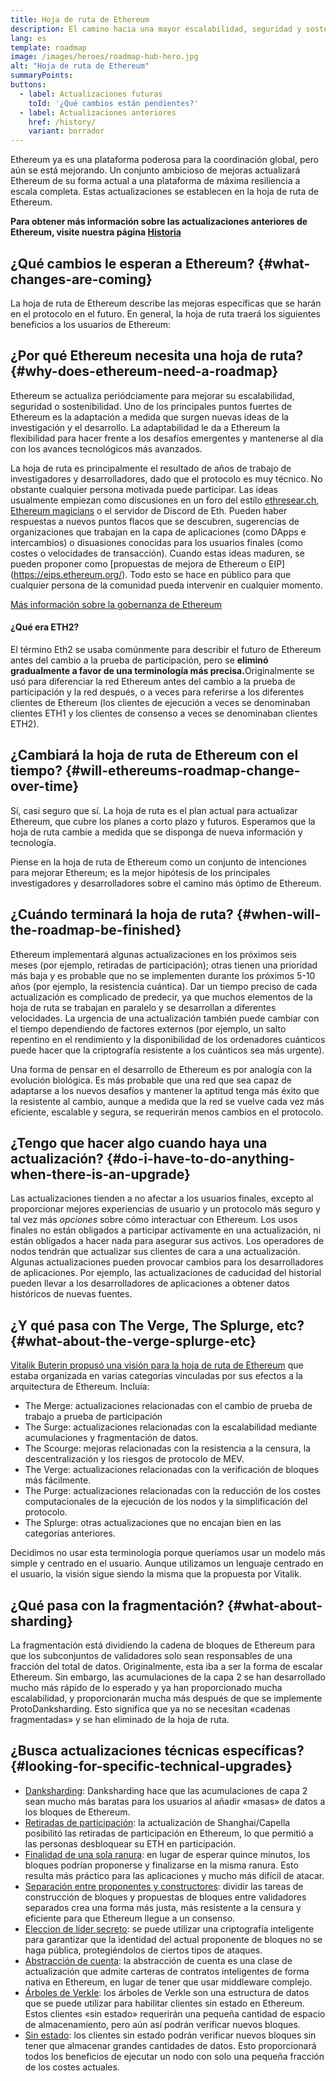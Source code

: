 ```yaml
---
title: Hoja de ruta de Ethereum
description: El camino hacia una mayor escalabilidad, seguridad y sostenibilidad para Ethereum.
lang: es
template: roadmap
image: /images/heroes/roadmap-hub-hero.jpg
alt: "Hoja de ruta de Ethereum"
summaryPoints:
buttons:
  - label: Actualizaciones futuras
    toId: '¿Qué cambios están pendientes?'
  - label: Actualizaciones anteriores
    href: /history/
    variant: borrador
---
```


Ethereum ya es una plataforma poderosa para la coordinación global, pero aún se está mejorando. Un conjunto ambicioso de mejoras actualizará Ethereum de su forma actual a una plataforma de máxima resiliencia a escala completa. Estas actualizaciones se establecen en la hoja de ruta de Ethereum.

**Para obtener más información sobre las actualizaciones anteriores de Ethereum, visite nuestra página [Historia](/history/)**

## ¿Qué cambios le esperan a Ethereum? {#what-changes-are-coming}

La hoja de ruta de Ethereum describe las mejoras específicas que se harán en el protocolo en el futuro. En general, la hoja de ruta traerá los siguientes beneficios a los usuarios de Ethereum:

<CardGrid>
  <RoadmapActionCard
    href="/roadmap/scaling"
    title="Transacciones más baratas"
    image="scaling"
    description="Rollups are too expensive and rely on centralized components, causing users to place too much trust in their operators. The roadmap includes fixes for both of these problems."
    buttonText="More on reducing fees"
  />
  <RoadmapActionCard
    href="/roadmap/security"
    title="Mayor seguridad"
    image="security"
    description="Ethereum is already very secure but it can be made even stronger, ready to withstand all kinds of attack far into the future."
    buttonText="More on security"
  />
  <RoadmapActionCard
    href="/roadmap/user-experience"
    title="Mejor experiencia de usuario"
    image="userExperience"
    description="More support for smart contract wallets and light-weight nodes will make using Ethereum simpler and safer."
    buttonText="More on user experience"
  />
  <RoadmapActionCard
    href="/roadmap/future-proofing"
    title="Futura prevención de errores"
    image="futureProofing"
    description="Ethereum researchers and developers are solving tomorrow's problems today, readying the network for future generations."
    buttonText="More on future proofing"
  />
</CardGrid>

## ¿Por qué Ethereum necesita una hoja de ruta? {#why-does-ethereum-need-a-roadmap}

Ethereum se actualiza periódciamente para mejorar su escalabilidad, seguridad o sostenibilidad. Uno de los principales puntos fuertes de Ethereum es la adaptación a medida que surgen nuevas ideas de la investigación y el desarrollo. La adaptabilidad le da a Ethereum la flexibilidad para hacer frente a los desafíos emergentes y mantenerse al día con los avances tecnológicos más avanzados.

<RoadmapImageContent title="Cómo se define la hoja de ruta">

La hoja de ruta es principalmente el resultado de años de trabajo de investigadores y desarrolladores, dado que el protocolo es muy técnico. No obstante cualquier persona motivada puede participar. Las ideas usualmente empiezan como discusiones en un foro del estilo [ethresear.ch](https://ethresear.ch/), [Ethereum magicians](https://ethereum-magicians.org/) o el servidor de Discord de Eth. Pueden haber respuestas a nuevos puntos flacos que se descubren, sugerencias de organizaciones que trabajan en la capa de aplicaciones (como DApps e intercambios) o disuasiones conocidas para los usuarios finales (como costes o velocidades de transacción). Cuando estas ideas maduren, se pueden proponer como [propuestas de mejora de Ethereum o EIP] (https://eips.ethereum.org/). Todo esto se hace en público para que cualquier persona de la comunidad pueda intervenir en cualquier momento.

[Más información sobre la gobernanza de Ethereum](/governance/)

</RoadmapImageContent>

<Alert className="mb-8">
<AlertContent>
  <h4 style={{ marginTop: 0 }}>¿Qué era ETH2?</h4>

  <p className="mb-0">El término Eth2 se usaba comúnmente para describir el futuro de Ethereum antes del cambio a la prueba de participación, pero se <strong>eliminó gradualmente a favor de una terminología más precisa.</strong>Originalmente se usó para diferenciar la red Ethereum antes del cambio a la prueba de participación y la red después, o a veces para referirse a los diferentes clientes de Ethereum (los clientes de ejecución a veces se denominaban clientes ETH1 y los clientes de consenso a veces se denominaban clientes ETH2).</p>

</AlertContent>
</Alert>

## ¿Cambiará la hoja de ruta de Ethereum con el tiempo? {#will-ethereums-roadmap-change-over-time}

Sí, casi seguro que sí. La hoja de ruta es el plan actual para actualizar Ethereum, que cubre los planes a corto plazo y futuros. Esperamos que la hoja de ruta cambie a medida que se disponga de nueva información y tecnología.

Piense en la hoja de ruta de Ethereum como un conjunto de intenciones para mejorar Ethereum; es la mejor hipótesis de los principales investigadores y desarrolladores sobre el camino más óptimo de Ethereum.

## ¿Cuándo terminará la hoja de ruta? {#when-will-the-roadmap-be-finished}

Ethereum implementará algunas actualizaciones en los próximos seis meses (por ejemplo, retiradas de participación); otras tienen una prioridad más baja y es probable que no se implementen durante los próximos 5-10 años (por ejemplo, la resistencia cuántica). Dar un tiempo preciso de cada actualización es complicado de predecir, ya que muchos elementos de la hoja de ruta se trabajan en paralelo y se desarrollan a diferentes velocidades. La urgencia de una actualización también puede cambiar con el tiempo dependiendo de factores externos (por ejemplo, un salto repentino en el rendimiento y la disponibilidad de los ordenadores cuánticos puede hacer que la criptografía resistente a los cuánticos sea más urgente).

Una forma de pensar en el desarrollo de Ethereum es por analogía con la evolución biológica. Es más probable que una red que sea capaz de adaptarse a los nuevos desafíos y mantener la aptitud tenga más éxito que la resistente al cambio, aunque a medida que la red se vuelve cada vez más eficiente, escalable y segura, se requerirán menos cambios en el protocolo.

## ¿Tengo que hacer algo cuando haya una actualización? {#do-i-have-to-do-anything-when-there-is-an-upgrade}

Las actualizaciones tienden a no afectar a los usuarios finales, excepto al proporcionar mejores experiencias de usuario y un protocolo más seguro y tal vez más <i>opciones</i> sobre cómo interactuar con Ethereum. Los usos finales no están obligados a participar activamente en una actualización, ni están obligados a hacer nada para asegurar sus activos. Los operadores de nodos tendrán que actualizar sus clientes de cara a una actualización. Algunas actualizaciones pueden provocar cambios para los desarrolladores de aplicaciones. Por ejemplo, las actualizaciones de caducidad del historial pueden llevar a los desarrolladores de aplicaciones a obtener datos históricos de nuevas fuentes.

## ¿Y qué pasa con The Verge, The Splurge, etc? {#what-about-the-verge-splurge-etc}

[Vitalik Buterin propusó una visión para la hoja de ruta de Ethereum](https://twitter.com/VitalikButerin/status/1588669782471368704) que estaba organizada en varias categorías vinculadas por sus efectos a la arquitectura de Ethereum. Incluía:

- The Merge: actualizaciones relacionadas con el cambio de prueba de trabajo a prueba de participación
- The Surge: actualizaciones relacionadas con la escalabilidad mediante acumulaciones y fragmentación de datos.
- The Scourge: mejoras relacionadas con la resistencia a la censura, la descentralización y los riesgos de protocolo de MEV.
- The Verge: actualizaciones relacionadas con la verificación de bloques más fácilmente.
- The Purge: actualizaciones relacionadas con la reducción de los costes computacionales de la ejecución de los nodos y la simplificación del protocolo.
- The Splurge: otras actualizaciones que no encajan bien en las categorías anteriores.

Decidimos no usar esta terminología porque queríamos usar un modelo más simple y centrado en el usuario. Aunque utilizamos un lenguaje centrado en el usuario, la visión sigue siendo la misma que la propuesta por Vitalik.

## ¿Qué pasa con la fragmentación? {#what-about-sharding}

La fragmentación está dividiendo la cadena de bloques de Ethereum para que los subconjuntos de validadores solo sean responsables de una fracción del total de datos. Originalmente, esta iba a ser la forma de escalar Ethereum. Sin embargo, las acumulaciones de la capa 2 se han desarrollado mucho más rápido de lo esperado y ya han proporcionado mucha escalabilidad, y proporcionarán mucha más después de que se implemente ProtoDanksharding. Esto significa que ya no se necesitan «cadenas fragmentadas» y se han eliminado de la hoja de ruta.

## ¿Busca actualizaciones técnicas específicas? {#looking-for-specific-technical-upgrades}

- [Danksharding](/roadmap/danksharding): Danksharding hace que las acumulaciones de capa 2 sean mucho más baratas para los usuarios al añadir «masas» de datos a los bloques de Ethereum.
- [Retiradas de participación](/staking/withdrawals): la actualización de Shanghai/Capella posibilitó las retiradas de participación en Ethereum, lo que permitió a las personas desbloquear su ETH en participación.
- [Finalidad de una sola ranura](/roadmap/single-slot-finality): en lugar de esperar quince minutos, los bloques podrían proponerse y finalizarse en la misma ranura. Esto resulta más práctico para las aplicaciones y mucho más difícil de atacar.
- [Separación entre proponentes y constructores](/roadmap/pbs): dividir las tareas de construcción de bloques y propuestas de bloques entre validadores separados crea una forma más justa, más resistente a la censura y eficiente para que Ethereum llegue a un consenso.
- [Eleccion de líder secreto](/roadmap/secret-leader-election): se puede utilizar una criptografía inteligente para garantizar que la identidad del actual proponente de bloques no se haga pública, protegiéndolos de ciertos tipos de ataques.
- [Abstracción de cuenta](/roadmap/account-abstraction): la abstracción de cuenta es una clase de actualización que admite carteras de contratos inteligentes de forma nativa en Ethereum, en lugar de tener que usar middleware complejo.
- [Árboles de Verkle](/roadmap/verkle-trees): los árboles de Verkle son una estructura de datos que se puede utilizar para habilitar clientes sin estado en Ethereum. Estos clientes «sin estado» requerirán una pequeña cantidad de espacio de almacenamiento, pero aún así podrán verificar nuevos bloques.
- [Sin estado](/roadmap/statelessness): los clientes sin estado podrán verificar nuevos bloques sin tener que almacenar grandes cantidades de datos. Esto proporcionará todos los beneficios de ejecutar un nodo con solo una pequeña fracción de los costes actuales.
